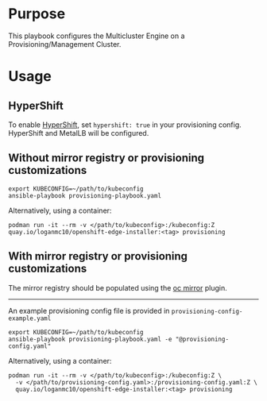 # Purpose
This playbook configures the Multicluster Engine on a Provisioning/Management Cluster.

# Usage
## HyperShift
To enable [HyperShift](https://hypershift-docs.netlify.app/), set ```hypershift: true``` in your provisioning config. HyperShift and MetalLB will be configured. 
## Without mirror registry or provisioning customizations
```
export KUBECONFIG=~/path/to/kubeconfig
ansible-playbook provisioning-playbook.yaml
```
Alternatively, using a container:
```
podman run -it --rm -v </path/to/kubeconfig>:/kubeconfig:Z quay.io/loganmc10/openshift-edge-installer:<tag> provisioning
```
## With mirror registry or provisioning customizations
The mirror registry should be populated using the [oc mirror](https://docs.openshift.com/container-platform/latest/installing/disconnected_install/installing-mirroring-disconnected.html) plugin.

---

An example provisioning config file is provided in ```provisioning-config-example.yaml```
```
export KUBECONFIG=~/path/to/kubeconfig
ansible-playbook provisioning-playbook.yaml -e "@provisioning-config.yaml"
```
Alternatively, using a container:
```
podman run -it --rm -v </path/to/kubeconfig>:/kubeconfig:Z \
  -v </path/to/provisioning-config.yaml>:/provisioning-config.yaml:Z \
  quay.io/loganmc10/openshift-edge-installer:<tag> provisioning
```
